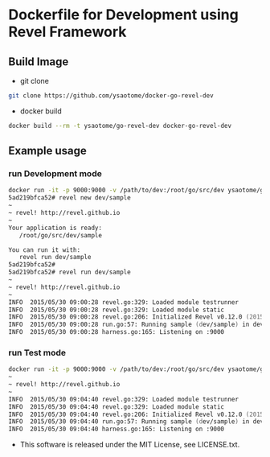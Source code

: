 Dockerfile for Development using Revel Framework
=====

## Build Image

* git clone

```zsh
git clone https://github.com/ysaotome/docker-go-revel-dev
```

* docker build

```zsh
docker build --rm -t ysaotome/go-revel-dev docker-go-revel-dev
```

## Example usage

### run Development mode

```zsh
docker run -it -p 9000:9000 -v /path/to/dev:/root/go/src/dev ysaotome/go-revel-dev zsh
5ad219bfca52# revel new dev/sample
~
~ revel! http://revel.github.io
~
Your application is ready:
   /root/go/src/dev/sample

You can run it with:
   revel run dev/sample
5ad219bfca52# 
5ad219bfca52# revel run dev/sample
~
~ revel! http://revel.github.io
~
INFO  2015/05/30 09:00:28 revel.go:329: Loaded module testrunner
INFO  2015/05/30 09:00:28 revel.go:329: Loaded module static
INFO  2015/05/30 09:00:28 revel.go:206: Initialized Revel v0.12.0 (2015-03-25) for >= go1.3
INFO  2015/05/30 09:00:28 run.go:57: Running sample (dev/sample) in dev mode
INFO  2015/05/30 09:00:28 harness.go:165: Listening on :9000

```

### run Test mode

```zsh
docker run -it -p 9000:9000 -v /path/to/dev:/root/go/src/dev ysaotome/go-revel-dev zsh -c 'revel run dev/sample'
~
~ revel! http://revel.github.io
~
INFO  2015/05/30 09:04:40 revel.go:329: Loaded module testrunner
INFO  2015/05/30 09:04:40 revel.go:329: Loaded module static
INFO  2015/05/30 09:04:40 revel.go:206: Initialized Revel v0.12.0 (2015-03-25) for >= go1.3
INFO  2015/05/30 09:04:40 run.go:57: Running sample (dev/sample) in dev mode
INFO  2015/05/30 09:04:40 harness.go:165: Listening on :9000

```


* This software is released under the MIT License, see LICENSE.txt.


